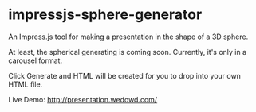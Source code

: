 # impressjs-sphere-generator
An Impress.js tool for making a presentation in the shape of a 3D sphere.

At least, the spherical generating is coming soon. Currently, it's only in a carousel format.

Click Generate and HTML will be created for you to drop into your own HTML file. 

Live Demo: http://presentation.wedowd.com/
